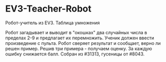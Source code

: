 # EV3-Teacher-Robot
Робот-учитель из EV3. Таблица умножения

Робот загадывает и выводит в "окошках" два случайных числа в пределах 2-9 и предлагает их перемножить. Ученик должен ввести произведение с пульта. Робот сверяет результат и сообщает, верно ли решен пример. Решив три примера - получаем оценку. За каждую ошибку снижается балл. Собран из #31313, гусеницы от #8043.
